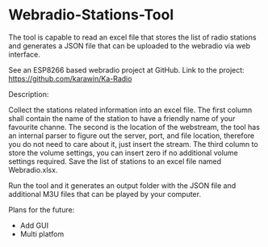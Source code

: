 # Webradio-Stations-Tool

The tool is capable to read an excel file that stores the list of radio stations and generates a JSON file that can be uploaded to the webradio via web interface.

See an ESP8266 based webradio project at GitHub.
Link to the project: https://github.com/karawin/Ka-Radio

Description:

Collect the stations related information into an excel file. The first column shall contain the name of the station to have a friendly name of your favourite channe. The second is the location of the webstream, the tool has an internal parser to figure out the server, port, and file location, therefore you do not need to care about it, just insert the stream. The third column to store the volume settings, you can insert zero if no additional volume settings required. Save the list of stations to an excel file named Webradio.xlsx.

Run the tool and it generates an output folder with the JSON file and additional M3U files that can be played by your computer.


Plans for the future:
- Add GUI
- Multi platfom
